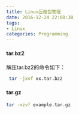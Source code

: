 ```yaml
---
title: Linux压缩包管理
date: 2016-12-24 22:08:38
tags:
- Linux
categories: Programming
---
```



#### tar.bz2

解压tar.bz2的命令如下：

```Bash
 tar -jxvf xx.tar.bz2
```

<!-- more -->

#### tar.gz

```Bash
tar -xzvf example.tar.gz
```

